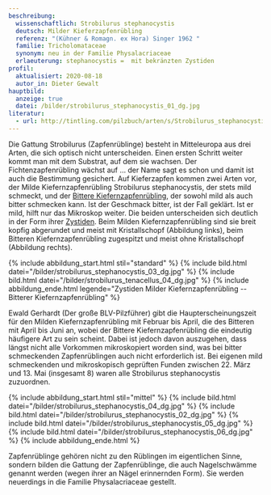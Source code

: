 ```yaml
---
beschreibung:
  wissenschaftlich: Strobilurus stephanocystis
  deutsch: Milder Kieferzapfenrübling
  referenz: "(Kühner & Romagn. ex Hora) Singer 1962 "
  familie: Tricholomataceae
  synonym: neu in der Familie Physalacriaceae
  erlaeuterung: stephanocystis =  mit bekränzten Zystiden
profil:
  aktualisiert: 2020-08-18
  autor_in: Dieter Gewalt
hauptbild:
  anzeige: true
  datei: /bilder/strobilurus_stephanocystis_01_dg.jpg
literatur:
  - url: http://tintling.com/pilzbuch/arten/s/Strobilurus_stephanocystis.html
---
```

Die Gattung Strobilurus (Zapfenrüblinge) besteht in Mitteleuropa aus drei Arten, die sich optisch nicht unterscheiden. Einen ersten Schritt weiter kommt man mit dem Substrat, auf dem sie wachsen. Der Fichtenzapfenrübling wächst auf … der Name sagt es schon und damit ist auch die Bestimmung gesichert. Auf Kieferzapfen kommen zwei Arten vor, der Milde Kiefernzapfenrübling Strobilurus stephanocystis, der stets mild schmeckt, und der [Bittere Kiefernzapfenrübling](/pilze/strobilurus-tenacellus-bitterer-kiefern-zapfenrübling), der sowohl mild als auch bitter schmecken kann. Ist der Geschmack bitter, ist der Fall geklärt. Ist er mild, hilft nur das Mikroskop weiter. Die beiden unterscheiden sich deutlich in der Form ihrer [Zystiden](Zystiden "Glossar"). Beim Milden Kiefernzapfenrübling sind sie breit kopfig abgerundet und meist mit Kristallschopf (Abbildung links), beim Bitteren Kiefernzapfenrübling zugespitzt und meist ohne Kristallschopf (Abbildung rechts).

{% include abbildung_start.html stil="standard" %}
{% include bild.html datei="/bilder/strobilurus_stephanocystis_03_dg.jpg" %}
{% include bild.html datei="/bilder/strobilurus_tenacellus_04_dg.jpg" %}
{% include abbildung_ende.html legende="Zystiden Milder Kiefernzapfenrübling -- Bitterer Kiefernzapfenrübling" %}

Ewald Gerhardt (Der große BLV-Pilzführer) gibt die Haupterscheinungszeit für den Milden Kiefernzapfenrübling mit Februar bis April, die des Bitteren mit April bis Juni an, wobei der Bittere Kiefernzapfenrübling die eindeutig häufigere Art zu sein scheint. Dabei ist jedoch davon auszugehen, dass längst nicht alle Vorkommen mikroskopiert worden sind, was bei bitter schmeckenden Zapfenrüblingen auch nicht erforderlich ist. Bei eigenen mild schmeckenden und mikroskopisch geprüften Funden zwischen 22. März und 13. Mai (insgesamt 8) waren alle Strobilurus stephanocystis zuzuordnen.

{% include abbildung_start.html stil="mittel" %}
{% include bild.html datei="/bilder/strobilurus_stephanocystis_04_dg.jpg" %}
{% include bild.html datei="/bilder/strobilurus_stephanocystis_02_dg.jpg" %}
{% include bild.html datei="/bilder/strobilurus_stephanocystis_05_dg.jpg" %}
{% include bild.html datei="/bilder/strobilurus_stephanocystis_06_dg.jpg" %}
{% include abbildung_ende.html %}

Zapfenrüblinge gehören nicht zu den Rüblingen im eigentlichen Sinne, sondern bilden die Gattung der Zapfenrüblinge, die auch Nagelschwämme genannt werden (wegen ihrer an Nägel erinnernden Form). Sie werden neuerdings in die Familie Physalacriaceae gestellt.